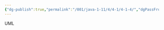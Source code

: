 ```yaml
---
{"dg-publish":true,"permalink":"/001/java-1-11/4/4-1/4-1-4/","dgPassFrontmatter":true,"created":"2024-05-06T16:14:25.535+08:00","updated":"2024-06-01T10:45:21.217+08:00"}
---
```


UML